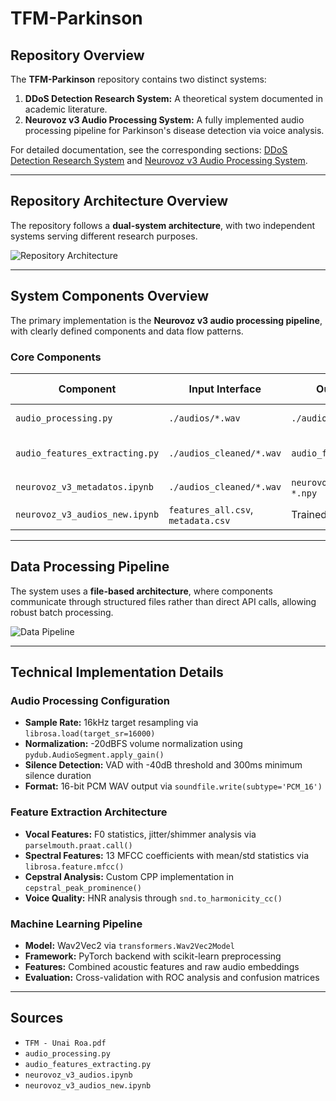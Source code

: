 # TFM-Parkinson

## Repository Overview
The **TFM-Parkinson** repository contains two distinct systems:

1. **DDoS Detection Research System:** A theoretical system documented in academic literature.  
2. **Neurovoz v3 Audio Processing System:** A fully implemented audio processing pipeline for Parkinson's disease detection via voice analysis.

For detailed documentation, see the corresponding sections: [DDoS Detection Research System](#) and [Neurovoz v3 Audio Processing System](#).

---

## Repository Architecture Overview
The repository follows a **dual-system architecture**, with two independent systems serving different research purposes.

<!-- Insert image here: Repository Architecture -->
![Repository Architecture](path/to/architecture_image.png)

---

## System Components Overview
The primary implementation is the **Neurovoz v3 audio processing pipeline**, with clearly defined components and data flow patterns.

### Core Components

| Component | Input Interface | Output Interface | Key Dependencies |
|-----------|----------------|----------------|-----------------|
| `audio_processing.py` | `./audios/*.wav` | `./audios_cleaned/*.wav` | librosa, pydub, soundfile |
| `audio_features_extracting.py` | `./audios_cleaned/*.wav` | `audio_features_new.csv` | parselmouth, librosa, pandas |
| `neurovoz_v3_metadatos.ipynb` | `./audios_cleaned/*.wav` | `neurovoz_v3_metadatos.csv`, `*.npy` | librosa, numpy |
| `neurovoz_v3_audios_new.ipynb` | `features_all.csv`, `metadata.csv` | Trained models, metrics | transformers, torch, sklearn |

---

## Data Processing Pipeline
The system uses a **file-based architecture**, where components communicate through structured files rather than direct API calls, allowing robust batch processing.

<!-- Insert image here: Data Processing Pipeline -->
![Data Pipeline](path/to/data_pipeline_image.png)

---

## Technical Implementation Details

### Audio Processing Configuration
- **Sample Rate:** 16kHz target resampling via `librosa.load(target_sr=16000)`  
- **Normalization:** -20dBFS volume normalization using `pydub.AudioSegment.apply_gain()`  
- **Silence Detection:** VAD with -40dB threshold and 300ms minimum silence duration  
- **Format:** 16-bit PCM WAV output via `soundfile.write(subtype='PCM_16')`  

### Feature Extraction Architecture
- **Vocal Features:** F0 statistics, jitter/shimmer analysis via `parselmouth.praat.call()`  
- **Spectral Features:** 13 MFCC coefficients with mean/std statistics via `librosa.feature.mfcc()`  
- **Cepstral Analysis:** Custom CPP implementation in `cepstral_peak_prominence()`  
- **Voice Quality:** HNR analysis through `snd.to_harmonicity_cc()`

### Machine Learning Pipeline
- **Model:** Wav2Vec2 via `transformers.Wav2Vec2Model`  
- **Framework:** PyTorch backend with scikit-learn preprocessing  
- **Features:** Combined acoustic features and raw audio embeddings  
- **Evaluation:** Cross-validation with ROC analysis and confusion matrices  

---

## Sources
- `TFM - Unai Roa.pdf`  
- `audio_processing.py`  
- `audio_features_extracting.py`  
- `neurovoz_v3_audios.ipynb`  
- `neurovoz_v3_audios_new.ipynb`
